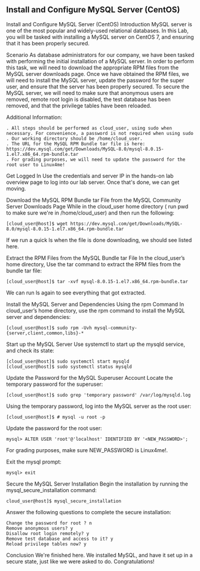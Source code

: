 ## Install and Configure MySQL Server (CentOS)

Install and Configure MySQL Server (CentOS)
Introduction
MySQL server is one of the most popular and widely-used relational databases. In this Lab, you will be tasked with installing a MySQL server on CentOS 7, and ensuring that it has been properly secured.

Scenario
As database administrators for our company, we have been tasked with performing the initial installation of a MySQL server. In order to perform this task, we will need to download the appropriate RPM files from the MySQL server downloads page. Once we have obtained the RPM files, we will need to install the MySQL server, update the password for the super user, and ensure that the server has been properly secured. To secure the MySQL server, we will need to make sure that anonymous users are removed, remote root login is disabled, the test database has been removed, and that the privilege tables have been reloaded.

Additional Information:
```
. All steps should be performed as cloud_user, using sudo when necessary. For convenience, a password is not required when using sudo
. Our working directory should be /home/cloud_user.
. The URL for the MySQL RPM Bundle tar file is here: https://dev.mysql.com/get/Downloads/MySQL-8.0/mysql-8.0.15-1.el7.x86_64.rpm-bundle.tar
. For grading purposes, we will need to update the password for the root user to Linux4me!
```

Get Logged In
Use the credentials and server IP in the hands-on lab overview page to log into our lab server. Once that's done, we can get moving.

Download the MySQL RPM Bundle tar File from the MySQL Community Server Downloads Page
While in the cloud_user home directory ( run pwd to make sure we're in /home/cloud_user) and then run the following:
```
[cloud_user@host]$ wget https://dev.mysql.com/get/Downloads/MySQL-8.0/mysql-8.0.15-1.el7.x86_64.rpm-bundle.tar
```

If we run a quick ls when the file is done downloading, we should see listed here.

Extract the RPM Files from the MySQL Bundle tar File
In the cloud_user’s home directory, Use the tar command to extract the RPM files from the bundle tar file:
```
[cloud_user@host]$ tar -xvf mysql-8.0.15-1.el7.x86_64.rpm-bundle.tar
```

We can run ls again to see everything that got extracted.

Install the MySQL Server and Dependencies Using the rpm Command
In cloud_user’s home directory, use the rpm command to install the MySQL server and dependencies:
```
[cloud_user@host]$ sudo rpm -Uvh mysql-community-{server,client,common,libs}-*
```

Start up the MySQL Server
Use systemctl to start up the mysqld service, and check its state:
```
[cloud_user@host]$ sudo systemctl start mysqld
[cloud_user@host]$ sudo systemctl status mysqld
```

Update the Password for the MySQL Superuser Account
Locate the temporary password for the superuser:
```
[cloud_user@host]$ sudo grep 'temporary password' /var/log/mysqld.log
```

Using the temporary password, log into the MySQL server as the root user:
```
[cloud_user@host]$ # mysql -u root -p
```

Update the password for the root user:
```
mysql> ALTER USER 'root'@'localhost' IDENTIFIED BY '<NEW_PASSWORD>';
```

For grading purposes, make sure NEW_PASSWORD is Linux4me!.

Exit the mysql prompt:
```
mysql> exit
```

Secure the MySQL Server Installation
Begin the installation by running the mysql_secure_installation command:
```
cloud_user@host]$ mysql_secure_installation
```

Answer the following questions to complete the secure installation:
```
Change the password for root ? n
Remove anonymous users? y
Disallow root login remotely? y
Remove test database and access to it? y
Reload privilege tables now? y
```

Conclusion
We're finished here. We installed MySQL, and have it set up in a secure state, just like we were asked to do. Congratulations!
